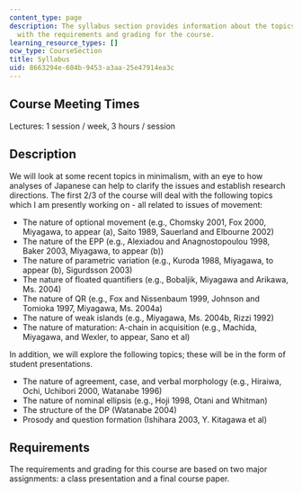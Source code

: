 ```yaml
---
content_type: page
description: The syllabus section provides information about the topics covered along
  with the requirements and grading for the course.
learning_resource_types: []
ocw_type: CourseSection
title: Syllabus
uid: 8663294e-604b-9453-a3aa-25e47914ea3c
---
```


Course Meeting Times
--------------------

Lectures: 1 session / week, 3 hours / session

Description
-----------

We will look at some recent topics in minimalism, with an eye to how analyses of Japanese can help to clarify the issues and establish research directions. The first 2/3 of the course will deal with the following topics which I am presently working on - all related to issues of movement:

*   The nature of optional movement (e.g., Chomsky 2001, Fox 2000, Miyagawa, to appear (a), Saito 1989, Sauerland and Elbourne 2002)
*   The nature of the EPP (e.g., Alexiadou and Anagnostopoulou 1998, Baker 2003, Miyagawa, to appear (b))
*   The nature of parametric variation (e.g., Kuroda 1988, Miyagawa, to appear (b), Sigurdsson 2003)
*   The nature of floated quantifiers (e.g., Bobaljik, Miyagawa and Arikawa, Ms. 2004)
*   The nature of QR (e.g., Fox and Nissenbaum 1999, Johnson and Tomioka 1997, Miyagawa, Ms. 2004a)
*   The nature of weak islands (e.g., Miyagawa, Ms. 2004b, Rizzi 1992)
*   The nature of maturation: A-chain in acquisition (e.g., Machida, Miyagawa, and Wexler, to appear, Sano et al)

In addition, we will explore the following topics; these will be in the form of student presentations.

*   The nature of agreement, case, and verbal morphology (e.g., Hiraiwa, Ochi, Uchibori 2000, Watanabe 1996)
*   The nature of nominal ellipsis (e.g., Hoji 1998, Otani and Whitman)
*   The structure of the DP (Watanabe 2004)
*   Prosody and question formation (Ishihara 2003, Y. Kitagawa et al)

Requirements
------------

The requirements and grading for this course are based on two major assignments: a class presentation and a final course paper.